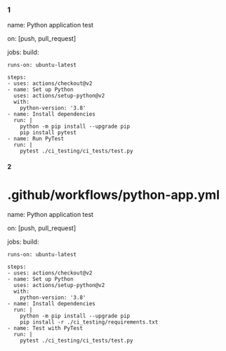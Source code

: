 ### 1

name: Python application test

on: [push, pull_request]

jobs:
  build:

    runs-on: ubuntu-latest

    steps:
    - uses: actions/checkout@v2
    - name: Set up Python
      uses: actions/setup-python@v2
      with:
        python-version: '3.8'
    - name: Install dependencies
      run: |
        python -m pip install --upgrade pip
        pip install pytest
    - name: Run PyTest
      run: |
        pytest ./ci_testing/ci_tests/test.py



#### 2
# .github/workflows/python-app.yml

name: Python application test

on: [push, pull_request]

jobs:
  build:

    runs-on: ubuntu-latest

    steps:
    - uses: actions/checkout@v2
    - name: Set up Python
      uses: actions/setup-python@v2
      with:
        python-version: '3.8'
    - name: Install dependencies
      run: |
        python -m pip install --upgrade pip
        pip install -r ./ci_testing/requirements.txt
    - name: Test with PyTest
      run: |
        pytest ./ci_testing/ci_tests/test.py
        